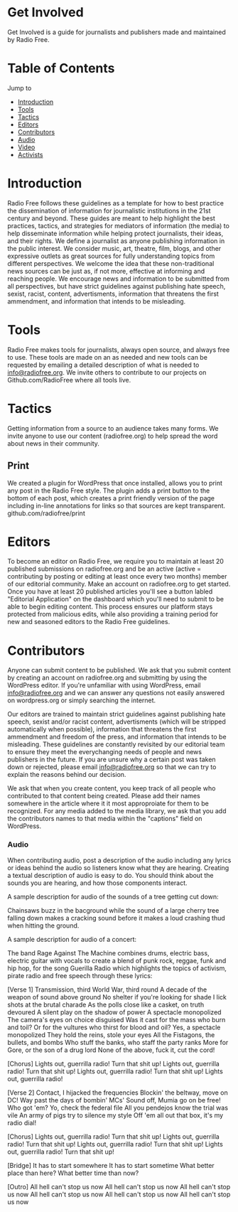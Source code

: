 # Get Involved
Get Involved is a guide for journalists and publishers made and maintained by Radio Free.


# Table of Contents
Jump to

- [Introduction](#introduction) 
- [Tools](#tools) 
- [Tactics](#tactics) 
- [Editors](#editors) 
- [Contributors](#contributors) 
- [Audio](#audio) 
- [Video](#video) 
- [Activists](#activists)


# Introduction

Radio Free follows these guidelines as a template for how to best practice the dissemination of information for journalistic institutions in the 21st century and beyond.  These guides are meant to help highlight the best practices, tactics, and strategies for mediators of information (the media) to help disseminate information while helping protect journalists, their ideas, and their rights.  We define a journalist as anyone publishing information in the public interest.  We consider music, art, theatre, film, blogs, and other expressive outlets as great sources for fully understanding topics from different perspectives. We welcome the idea that these non-traditional news sources can be just as, if not more, effective at informing and reaching people.  We encourage news and information to be submitted from all perspectives, but have strict guidelines against publishing hate speech, sexist, racist, content, advertisments, information that threatens the first ammendment, and information that intends to be misleading. 


# Tools

Radio Free makes tools for journalists, always open source, and always free to use. These tools are made on an as needed and new tools can be requested by emailing a detailed description of what is needed to info@radiofree.org. We invite others to contribute to our projects on Github.com/RadioFree where all tools live. 


# Tactics

Getting information from a source to an audience takes many forms. We invite anyone to use our content (radiofree.org) to help spread the word about news in their community.  

## Print
We created a plugin for WordPress that once installed, allows you to print any post in the Radio Free style.  The plugin adds a print button to the bottom of each post, which creates a print friendly version of the page including in-line annotations for links so that sources are kept transparent.  github.com/radiofree/print


# Editors

To become an editor on Radio Free, we require you to maintain at least 20 published submissions on radiofree.org and be an active (active = contributing by posting or editing at least once every two months) member of our editorial community.  Make an account on radiofree.org to get started.  Once you have at least 20 published articles you'll see a button labled "Editorial Application" on the dashboard which you'll need to submit to be able to begin editing content.  This process ensures our platform stays protected from malicious edits, while also providing a training period for new and seasoned editors to the Radio Free guidelines. 



# Contributors

Anyone can submit content to be published. We ask that you submit content by creating an account on radiofree.org and submitting by using the WordPress editor.  If you're unfamiliar with using WordPress, email info@radiofree.org and we can answer any questions not easily answered on wordpress.org or simply searching the internet. 

Our editors are trained to maintain strict guidelines against publishing hate speech, sexist and/or racist content, advertisments (which will be stripped automatically when possible), information that threatens the first ammendment and freedom of the press, and information that intends to be misleading. These guidelines are constantly revisited by our editorial team to ensure they meet the everychanging needs of people and news publishers in the future. If you are unsure why a certain post was taken down or rejected, please email info@radiofree.org so that we can try to explain the reasons behind our decision.  

We ask that when you create content, you keep track of all people who contributed to that content being created.  Please add their names somewhere in the article where it it most approproiate for them to be recognized.  For any media added to the media library, we ask that you add the contributors names to that media within the "captions" field on WordPress.  


### Audio

When contributing audio, post a description of the audio including any lyrics or ideas behind the audio so listeners know what they are hearing. Creating a textual description of audio is easy to do.  You should think about the sounds you are hearing, and how those components interact. 

A sample description for audio of the sounds of a tree getting cut down:

Chainsaws buzz in the bacground while the sound of a large cherry tree falling down makes a cracking sound before it makes a loud crashing thud when hitting the ground.


A sample description for audio of a concert:

The band Rage Against The Machine combines drums, electric bass, electric guitar with vocals to create a blend of punk rock, reggae, funk and hip hop, for the song Guerilla Radio which highlights the topics of activism, pirate radio and free speech through these lyrics:

[Verse 1]
Transmission, third World War, third round
A decade of the weapon of sound above ground
No shelter if you're looking for shade
I lick shots at the brutal charade
As the polls close like a casket, on truth devoured
A silent play on the shadow of power
A spectacle monopolized
The camera's eyes on choice disguised
Was it cast for the mass who burn and toil?
Or for the vultures who thirst for blood and oil?
Yes, a spectacle monopolized
They hold the reins, stole your eyes
All the Fistagons, the bullets, and bombs
Who stuff the banks, who staff the party ranks
More for Gore, or the son of a drug lord
None of the above, fuck it, cut the cord!

[Chorus]
Lights out, guerrilla radio!
Turn that shit up!
Lights out, guerrilla radio!
Turn that shit up!
Lights out, guerrilla radio!
Turn that shit up!
Lights out, guerrilla radio!

[Verse 2]
Contact, I hijacked the frequencies
Blockin' the beltway, move on DC!
Way past the days of bombin' MCs'
Sound off, Mumia go on be free!
Who got 'em? Yo, check the federal file
All you pendejos know the trial was vile
An army of pigs try to silence my style
Off 'em all out that box, it's my radio dial!

[Chorus]
Lights out, guerrilla radio!
Turn that shit up!
Lights out, guerrilla radio!
Turn that shit up!
Lights out, guerrilla radio!
Turn that shit up!
Lights out, guerrilla radio!
Turn that shit up!

[Bridge]
It has to start somewhere
It has to start sometime
What better place than here?
What better time than now?

[Outro]
All hell can't stop us now
All hell can't stop us now
All hell can't stop us now
All hell can't stop us now
All hell can't stop us now
All hell can't stop us now

